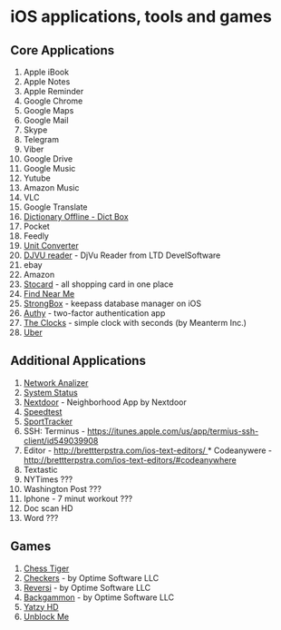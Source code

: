 # iOS applications, tools and games

## Core Applications

1. Apple iBook
1. Apple Notes
1. Apple Reminder
1. Google Chrome
1. Google Maps
1. Google Mail
1. Skype
1. Telegram
1. Viber
1. Google Drive
1. Google Music
1. Yutube
1. Amazon Music
1. VLC
1. Google Translate
1. [Dictionary Offline - Dict Box](https://itunes.apple.com/us/app/dictionary-offline-dict-box/id587444069)
1. Pocket
1. Feedly
1. [Unit Converter](https://itunes.apple.com/us/app/unit-converter/id1139120257)
1. [DJVU reader](https://itunes.apple.com/us/app/djvu-reader-viewer-for-djvu-and-pdf-formats/id972086526) - DjVu Reader from LTD DevelSoftware
1. ebay
1. Amazon
1. [Stocard](https://itunes.apple.com/us/app/stocard-rewards-cards-wallet/id444578884) - all shopping card in one place
1. [Find Near Me](https://itunes.apple.com/us/app/find-near-me-nearby-around/id353369769)
1. [StrongBox](https://itunes.apple.com/us/app/strongbox-password-safe/id897283731) - keepass database manager on iOS
1. [Authy](https://itunes.apple.com/us/app/authy/id494168017) - two-factor authentication app
1. [The Clocks](https://itunes.apple.com/us/app/the-clocks-alarm-clock-world-clock/id403684793) - simple clock with seconds (by Meanterm Inc.)
1. [Uber](https://itunes.apple.com/us/app/uber/id368677368)


## Additional Applications

1. [Network Analizer](https://itunes.apple.com/us/app/network-analyzer/id562315041)
1. [System Status](https://itunes.apple.com/us/app/system-status-hw-monitor/id407752428)
1. [Nextdoor](https://itunes.apple.com/us/app/nextdoor-neighborhood-app/id640360962) - Neighborhood App by Nextdoor
1. [Speedtest](https://itunes.apple.com/us/app/speedtest-by-ookla/id300704847)
1. [SportTracker](https://itunes.apple.com/us/app/sports-tracker-for-all-sports/id426684873)
1.  SSH: Terminus - https://itunes.apple.com/us/app/termius-ssh-client/id549039908
1.  Editor - http://brettterpstra.com/ios-text-editors/ * Codeanywere - http://brettterpstra.com/ios-text-editors/#codeanywhere
1.  Textastic
1.  NYTimes ???
1. Washington Post ???
1. Iphone - 7 minut workout ???
1. Doc scan HD
1. Word ???


## Games

1. [Chess Tiger](https://itunes.apple.com/us/app/chess-tiger/id522314512)
1. [Checkers](https://itunes.apple.com/us/app/checkers/id294664915) - by Optime Software LLC
1. [Reversi](https://itunes.apple.com/us/app/reversi/id427735154) - by Optime Software LLC
1. [Backgammon](https://itunes.apple.com/us/app/backgammon/id335445524) - by Optime Software LLC
1. [Yatzy HD](https://itunes.apple.com/us/app/yatzy-hd/id446950616)
1. [Unblock Me](https://itunes.apple.com/us/app/unblock-me/id315019111)


